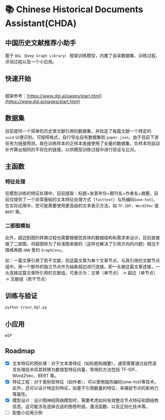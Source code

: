 # 📚 Chinese Historical Documents Assistant(CHDA)

## 中国历史文献推荐小助手

基于 `DGL（Deep Graph Library）` 框架训练模型，内置了自采数据集、训练过程、评测过程以及一个小应用。

## 快速开始

```pythonpip install dgl torch gensim fasttext

```

框架参考：[https://www.dgl.ai/pages/start.html](https://www.dgl.ai/pages/start.html)

## 数据集

目前提供一个简单的历史类文献引用的数据集，并给定了每篇文献一个特定的 `uuid` 以便识别。可按照格式，自行导出自有数据集到 `paper.json`，由于目前下游任务为链接预测，故在训练样本的正样本直接使用了全量的数据集，负样本则自动补齐算出相同的不存在的链接，以供模型训练过程中进行验证与比对。

## 主函数

### 特征处理

在模型训练的特征处理中，目前提取：标题+发表年份+期刊名+作者名+摘要。目前仅提供了一个非常基础的文本特征处理方式（`fasttext`）与热编码(`one-hot`)，在实际应用中，您可能需要使用更高级的文本表示方法，如 `TF-IDF`、`Word2Vec` 或 `BERT` 等。

### 二部图模拟

此外，超边到图的转换过程也需要根据您具体的数据结构和需求来设计。目前直接做了二部图，将超图转为了标准图来做的（这样也解决了引用方向的问题）相当于降维再跑 `GNN` 里的 `GraphConv`。

如：一篇文章引用了若干文献，则这篇文章为单个文章节点，与其引用的文献节点组中，用一个额外的独立节点作为抽象超边进行连接，即一头被这篇文章连接，一头连接这篇文章所引用的文献组。可表示为：文章（单节点） -> 超边（单节点） -> 文献组（若干节点）

## 训练与验证

```python
python train_dgl.py
```

## 小应用

`WIP`

## Roadmap

- [x] 文本特征的预处理：对于文本类特征（如标题和摘要），通常需要通过自然语言处理技术将其转换为数值型特征向量，常用的方法包括 TF-IDF、Word2Vec、BERT 等。
- [x] 特征工程：对于类别型特征（如作者），可以使用独热编码(one-hot)等技术。此外，还可以设计特定的特征，如基于引用数量的特征，来捕捉节点的影响力等属性。
- [x] 模型设计：设计图神经网络模型时，需要考虑如何有效整合节点特征和图结构信息。这可能涉及选择合适的图卷积层、激活函数、以及正则化技术等。
- [ ] 配套小应用示例
